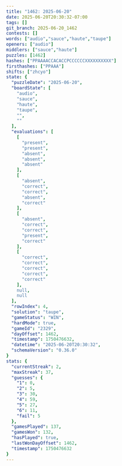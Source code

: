 ```yaml
---
title: "1462: 2025-06-20"
date: 2025-06-20T20:30:32-07:00
tags: []
git_branch: 2025-06-20_1462
contests: []
words: ["audio","sauce","haute","taupe"]
openers: ["audio"]
middlers: ["sauce","haute"]
puzzles: [1462]
hashes: ["PPAAAACCACACCPCCCCCCXXXXXXXXXX"]
firsthashes: ["PPAAA"]
shifts: ["zhcyo"]
state: {
  "puzzleDate": "2025-06-20",
  "boardState": [
    "audio",
    "sauce",
    "haute",
    "taupe",
    "",
    ""
  ],
  "evaluations": [
    [
      "present",
      "present",
      "absent",
      "absent",
      "absent"
    ],
    [
      "absent",
      "correct",
      "correct",
      "absent",
      "correct"
    ],
    [
      "absent",
      "correct",
      "correct",
      "present",
      "correct"
    ],
    [
      "correct",
      "correct",
      "correct",
      "correct",
      "correct"
    ],
    null,
    null
  ],
  "rowIndex": 4,
  "solution": "taupe",
  "gameStatus": "WIN",
  "hardMode": true,
  "gameId": "2329",
  "dayOffset": 1462,
  "timestamp": 1750476632,
  "datetime": "2025-06-20T20:30:32",
  "schemaVersion": "0.36.0"
}
stats: {
  "currentStreak": 2,
  "maxStreak": 37,
  "guesses": {
    "1": 0,
    "2": 5,
    "3": 30,
    "4": 59,
    "5": 27,
    "6": 11,
    "fail": 5
  },
  "gamesPlayed": 137,
  "gamesWon": 132,
  "hasPlayed": true,
  "lastWonDayOffset": 1462,
  "timestamp": 1750476632
}
---
```

<!-- more -->
